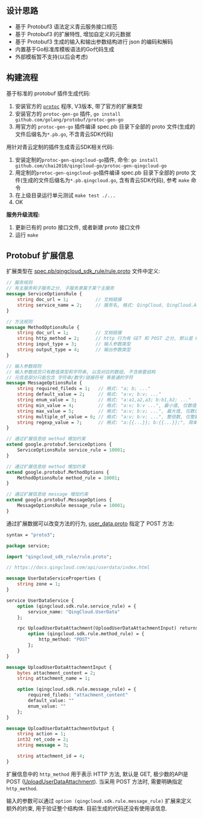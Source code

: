 ## 设计思路

- 基于 Protobuf3 语法定义青云服务接口规范
- 基于 Protobuf3 的扩展特性, 增加自定义的元数据
- 基于 Protobuf3 生成的输入和输出参数结构进行 json 的编码和解码
- 内置基于Go标准库模板语法的Go代码生成
- 外部模板暂不支持(以后会考虑)

## 构建流程

基于标准的 protobuf 插件生成代码:

1. 安装官方的 [`protoc`](https://github.com/google/protobuf/releases) 程序, V3版本, 带了官方的扩展类型
1. 安装官方的 `protoc-gen-go` 插件, `go install github.com/golang/protobuf/protoc-gen-go`
1. 用官方的 `protoc-gen-go` 插件编译 spec.pb 目录下全部的 proto 文件(生成的文件后缀名为`*.pb.go`, 不含青云SDK代码)

用针对青云定制的插件生成青云SDK相关代码:

1. 安装定制的`protoc-gen-qingcloud-go`插件, 命令: `go install github.com/chai2010/qingcloud-go/protoc-gen-qingcloud-go`
1. 用定制的`protoc-gen-qingcloud-go`插件编译 spec.pb 目录下全部的 proto 文件(生成的文件后缀名为`*.pb.qingcloud.go`, 含有青云SDK代码), 参考 `make` 命令
1. 在上级目录运行单元测试 `make test ./...`
1. OK


**服务升级流程:**

1. 更新已有的 proto 接口文件, 或者新建 proto 接口文件
1. 运行 `make`

## Protobuf 扩展信息

扩展类型在 [spec.pb/qingcloud_sdk_rule/rule.proto](./qingcloud_sdk_rule/rule.proto) 文件中定义:

```proto
// 服务规则
// 有主服务和子服务之分, 子服务隶属于某个主服务
message ServiceOptionsRule {
	string doc_url = 1;          // 文档链接
	string service_name = 2;     // 服务名, 格式: QingCloud, QingCloud.Alarm
}

// 方法规则
message MethodOptionsRule {
	string doc_url = 1;          // 文档链接
	string http_method = 2;      // http 行为有 GET 和 POST 之分, 默认是 GET
	string input_type = 3;       // 输入参数类型
	string output_type = 4;      // 输出参数类型
}

// 输入参数规则
// 输入参数成员只有数值类型和字符串, 以及对应的数组, 不含嵌套结构
// 元信息部分只能包含 字符串/数字/链接符号 等普通的字符
message MessageOptionsRule {
	string required_fileds = 1;   // 格式: "a; b; ..."
	string default_value = 2;     // 格式: "a:v; b:v; ..."
	string enum_value = 3;        // 格式: "a:a1,a2,a3; b:b1,b2; ..."
	string min_value = 4;         // 格式: "a:v; b:v ...", 最小值, 仅数值类型或数组
	string max_value = 5;         // 格式: "a:v; b:v; ...", 最大值, 仅数值类型或数组
	string multiple_of_value = 6; // 格式: "a:v; b:v; ...", 整倍数, 仅整数类型或数组
	string regexp_value = 7;      // 格式: "a:{{...}}; b:{{...}};", 简单正则, 不要挑战复杂格式
}

// 通过扩展信息给 method 增加约束
extend google.protobuf.ServiceOptions {
	ServiceOptionsRule service_rule = 10001;
}

// 通过扩展信息给 method 增加约束
extend google.protobuf.MethodOptions {
	MethodOptionsRule method_rule = 10001;
}

// 通过扩展信息给 message 增加约束
extend google.protobuf.MessageOptions {
	MessageOptionsRule message_rule = 10001;
}
```

通过扩展数据可以改变方法的行为, [user_data.proto](./user_data.proto) 指定了 POST 方法:

```proto
syntax = "proto3";

package service;

import "qingcloud_sdk_rule/rule.proto";

// https://docs.qingcloud.com/api/userdata/index.html

message UserDataServiceProperties {
	string zone = 1;
}

service UserDataService {
	option (qingcloud.sdk.rule.service_rule) = {
		service_name: "QingCloud.UserData"
	};

	rpc UploadUserDataAttachment(UploadUserDataAttachmentInput) returns (UploadUserDataAttachmentOutput) {
		option (qingcloud.sdk.rule.method_rule) = {
			http_method: "POST"
		};
	}
}

message UploadUserDataAttachmentInput {
	bytes attachment_content = 2;
	string attachment_name = 1;

	option (qingcloud.sdk.rule.message_rule) = {
		required_fileds: "attachment_content"
		default_value: ""
		enum_value: ""
	};
}

message UploadUserDataAttachmentOutput {
	string action = 1;
	int32 ret_code = 2;
	string message = 3;

	string attachment_id = 4;
}
```

扩展信息中的 `http_method` 用于表示 HTTP 方法, 默认是 GET, 极少数的API是 POST ([UploadUserDataAttachment](https://docs.qingcloud.com/api/userdata/upload_userdata_attachment.html)). 当采用 POST 方法时,
需要明确指定 `http_method`.

输入的参数可以通过 `option (qingcloud.sdk.rule.message_rule)` 扩展来定义额外的约束, 用于验证整个结构体.
目前生成的代码还没有使用该信息.
